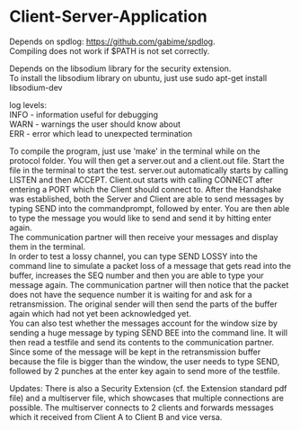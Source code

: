 # Client-Server-Application

Depends on spdlog: https://github.com/gabime/spdlog.  
Compiling does not work if $PATH is not set correctly.  

Depends on the libsodium library for the security extension.  
To install the libsodium library on ubuntu, just use
sudo apt-get install libsodium-dev


log levels:  
INFO - information useful for debugging  
WARN - warnings the user should know about  
ERR - error which lead to unexpected termination  

To compile the program, just use 'make' in the terminal while on the protocol folder. You will then get a server.out and a client.out file. Start the file in the terminal to start the test. server.out automatically starts by calling LISTEN and then ACCEPT. Client.out starts with calling CONNECT after entering a PORT which the Client should connect to. After the Handshake was established, both the Server and Client are able to send messages by typing SEND into the commandprompt, followed by enter. You are then able to type the message you would like to send and send it by hitting enter again.  
The communication partner will then receive your messages and display them in the terminal.  
In order to test a lossy channel, you can type SEND LOSSY into the command line to simulate a packet loss of a message that gets read into the buffer, increases the SEQ number and then you are able to type your message again. The communication partner will then notice that the packet does not have the sequence number it is waiting for and ask for a retransmission. The original sender will then send the parts of the buffer again which had not yet been acknowledged yet.  
You can also test whether the messages account for the window size by sending a huge message by typing SEND BEE into the command line. It will then read a testfile and send its contents to the communication partner. Since some of the message will be kept in the retransmission buffer because the file is bigger than the window, the user needs to type SEND, followed by 2 punches at the enter key again to send more of the testfile.

Updates: There is also a Security Extension (cf. the Extension standard pdf file) and a multiserver file, which showcases that multiple connections are possible. The multiserver connects to 2 clients and forwards messages which it received from Client A to Client B and vice versa.

